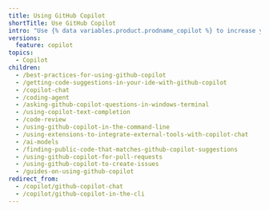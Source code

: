 ```yaml
---
title: Using GitHub Copilot
shortTitle: Use GitHub Copilot
intro: "Use {% data variables.product.prodname_copilot %} to increase your productivity."
versions:
  feature: copilot
topics:
  - Copilot
children:
  - /best-practices-for-using-github-copilot
  - /getting-code-suggestions-in-your-ide-with-github-copilot
  - /copilot-chat
  - /coding-agent
  - /asking-github-copilot-questions-in-windows-terminal
  - /using-copilot-text-completion
  - /code-review
  - /using-github-copilot-in-the-command-line
  - /using-extensions-to-integrate-external-tools-with-copilot-chat
  - /ai-models
  - /finding-public-code-that-matches-github-copilot-suggestions
  - /using-github-copilot-for-pull-requests
  - /using-github-copilot-to-create-issues
  - /guides-on-using-github-copilot
redirect_from:
  - /copilot/github-copilot-chat
  - /copilot/github-copilot-in-the-cli
---
```

